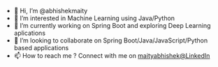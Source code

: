 - 👋 Hi, I’m @abhishekmaity
- 👀 I’m interested in Machine Learning using Java/Python
- 🌱 I’m currently working on Spring Boot and exploring Deep Learning aplications
- 💞️ I’m looking to collaborate on Spring Boot/Java/JavaScript/Python based applications
- 📫 How to reach me ? Connect with me on [ maityabhishek@LinkedIn ](https://www.linkedin.com/in/maityabhishek)

<!---
abhishekmaity/abhishekmaity is a ✨ special ✨ repository because its `README.md` (this file) appears on your GitHub profile.
You can click the Preview link to take a look at your changes.


[![An image of @abhishekmaity's Holopin badges, which is a link to view their full Holopin profile](https://holopin.me/abhishekmaity)](https://holopin.io/@abhishekmaity) 
--->
